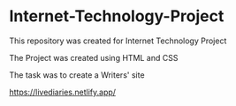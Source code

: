 # Internet-Technology-Project
This repository was created for Internet Technology Project

The Project was created using HTML and CSS

The task was to create a Writers' site

https://livediaries.netlify.app/

